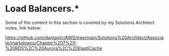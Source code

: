 # **Load Balancers.\***

Some of the content in this section is covered by my Solutions Architect notes, link below:

https://github.com/dantaylrr/AWS/tree/main/Solutions%20Architect/Associate/markdowns/Chapter%207%20-%20RDS%2C%20Aurora%2C%20ElastiCache
